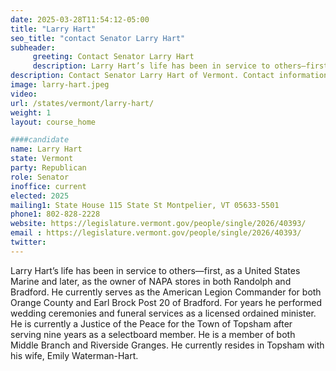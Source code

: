 ```yaml
---
date: 2025-03-28T11:54:12-05:00
title: "Larry Hart"
seo_title: "contact Senator Larry Hart"
subheader:
     greeting: Contact Senator Larry Hart
     description: Larry Hart’s life has been in service to others—first, as a United States Marine and later, as the owner of NAPA stores in both Randolph and Bradford. He currently serves as the American Legion Commander for both Orange County and Earl Brock Post 20 of Bradford.
description: Contact Senator Larry Hart of Vermont. Contact information for Larry Hart includes email address, phone number, and mailing address.
image: larry-hart.jpeg
video:
url: /states/vermont/larry-hart/
weight: 1
layout: course_home

####candidate
name: Larry Hart
state: Vermont
party: Republican
role: Senator
inoffice: current
elected: 2025
mailing1: State House 115 State St Montpelier, VT 05633-5501
phone1: 802-828-2228 
website: https://legislature.vermont.gov/people/single/2026/40393/
email : https://legislature.vermont.gov/people/single/2026/40393/
twitter: 
---
```

Larry Hart’s life has been in service to others—first, as a United States Marine and later, as the owner of NAPA stores in both Randolph and Bradford. He currently serves as the American Legion Commander for both Orange County and Earl Brock Post 20 of Bradford. For years he performed wedding ceremonies and funeral services as a licensed ordained minister. He is currently a Justice of the Peace for the Town of Topsham after serving nine years as a selectboard member. He is a member of both Middle Branch and Riverside Granges. He currently resides in Topsham with his wife, Emily Waterman-Hart.
